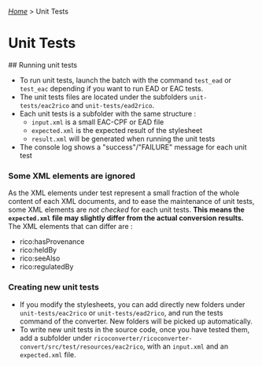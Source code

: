 [_Home_](index.html) > Unit Tests

# Unit Tests

## Running unit tests

- To run unit tests, launch the batch with the command `test_ead` or `test_eac` depending if you want to run EAD or EAC tests.
- The unit tests files are located under the subfolders `unit-tests/eac2rico` and `unit-tests/ead2rico`.
- Each unit tests is a subfolder with the same structure :
	- `input.xml` is a small EAC-CPF or EAD file
	- `expected.xml` is the expected result of the stylesheet
	- `result.xml` will be generated when running the unit tests
- The console log shows a "success"/"FAILURE" message for each unit test


### Some XML elements are ignored

As the XML elements under test represent a small fraction of the whole content of each XML documents, and to ease the maintenance of unit tests, some XML elements are _not checked_ for each unit tests. **This means the `expected.xml` file may slightly differ from the actual conversion results.** The XML elements that can differ are :

- rico:hasProvenance
- rico:heldBy
- rico:seeAlso
- rico:regulatedBy


### Creating new unit tests

- If you modify the stylesheets, you can add directly new folders under `unit-tests/eac2rico` or `unit-tests/ead2rico`, and run the tests command of the converter. New folders will be picked up automatically.
- To write new unit tests in the source code, once you have tested them, add a subfolder under `ricoconverter/ricoconverter-convert/src/test/resources/eac2rico`, with an `input.xml` and an `expected.xml` file.

